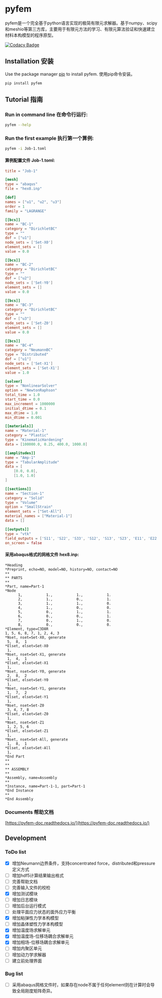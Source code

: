 # pyfem

pyfem是一个完全基于python语言实现的极简有限元求解器。基于numpy、scipy和meshio等第三方库，主要用于有限元方法的学习、有限元算法验证和快速建立材料本构模型的程序原型。


[![Codacy Badge](https://app.codacy.com/project/badge/Grade/ab5bca55d85d45d4aa4336ccae058316)](https://app.codacy.com/gh/sunwhale/pyfem/dashboard?utm_source=gh&utm_medium=referral&utm_content=&utm_campaign=Badge_grade)

## Installation 安装

Use the package manager [pip](https://pypi.org/project/pyfem/) to install pyfem. 使用pip命令安装。

```bash
pip install pyfem
```

## Tutorial 指南

### Run in command line 在命令行运行:

```bash
pyfem --help
```

### Run the first example 执行第一个算例:

```bash
pyfem -i Job-1.toml
```

#### 算例配置文件 Job-1.toml:

```toml
title = "Job-1"

[mesh]
type = "abaqus"
file = "hex8.inp"

[dof]
names = ["u1", "u2", "u3"]
order = 1
family = "LAGRANGE"

[[bcs]]
name = "BC-1"
category = "DirichletBC"
type = ""
dof = ["u1"]
node_sets = ['Set-X0']
element_sets = []
value = 0.0

[[bcs]]
name = "BC-2"
category = "DirichletBC"
type = ""
dof = ["u2"]
node_sets = ['Set-Y0']
element_sets = []
value = 0.0

[[bcs]]
name = "BC-3"
category = "DirichletBC"
type = ""
dof = ["u3"]
node_sets = ['Set-Z0']
element_sets = []
value = 0.0

[[bcs]]
name = "BC-4"
category = "NeumannBC"
type = "Distributed"
dof = ["u1"]
node_sets = ['Set-X1']
element_sets = ['Set-X1']
value = 1.0

[solver]
type = "NonlinearSolver"
option = "NewtonRaphson"
total_time = 1.0
start_time = 0.0
max_increment = 1000000
initial_dtime = 0.1
max_dtime = 1.0
min_dtime = 0.001

[[materials]]
name = "Material-1"
category = "Plastic"
type = "KinematicHardening"
data = [100000.0, 0.25, 400.0, 1000.0]

[[amplitudes]]
name = "Amp-1"
type = "TabularAmplitude"
data = [
    [0.0, 0.0],
    [1.0, 1.0]
]

[[sections]]
name = "Section-1"
category = "Solid"
type = "Volume"
option = "SmallStrain"
element_sets = ["Set-All"]
material_names = ["Material-1"]
data = []

[[outputs]]
type = "vtk"
field_outputs = ['S11', 'S22', 'S33', 'S12', 'S13', 'S23', 'E11', 'E22', 'E33', 'E12', 'E13', 'E23']
on_screen = false
```

#### 采用abaqus格式的网格文件 hex8.inp:

```abaqus
*Heading
*Preprint, echo=NO, model=NO, history=NO, contact=NO
**
** PARTS
**
*Part, name=Part-1
*Node
      1,           1.,           1.,           1.
      2,           1.,           0.,           1.
      3,           1.,           1.,           0.
      4,           1.,           0.,           0.
      5,           0.,           1.,           1.
      6,           0.,           0.,           1.
      7,           0.,           1.,           0.
      8,           0.,           0.,           0.
*Element, type=C3D8R
1, 5, 6, 8, 7, 1, 2, 4, 3
*Nset, nset=Set-X0, generate
 5,  8,  1
*Elset, elset=Set-X0
 1,
*Nset, nset=Set-X1, generate
 1,  4,  1
*Elset, elset=Set-X1
 1,
*Nset, nset=Set-Y0, generate
 2,  8,  2
*Elset, elset=Set-Y0
 1,
*Nset, nset=Set-Y1, generate
 1,  7,  2
*Elset, elset=Set-Y1
 1,
*Nset, nset=Set-Z0
 3, 4, 7, 8
*Elset, elset=Set-Z0
 1,
*Nset, nset=Set-Z1
 1, 2, 5, 6
*Elset, elset=Set-Z1
 1,
*Nset, nset=Set-All, generate
 1,  8,  1
*Elset, elset=Set-All
 1,
*End Part
**  
**
** ASSEMBLY
**
*Assembly, name=Assembly
**  
*Instance, name=Part-1-1, part=Part-1
*End Instance
**  
*End Assembly
```

### Documents 帮助文档
[https://pyfem-doc.readthedocs.io/](https://pyfem-doc.readthedocs.io/)

## Development

### ToDo list

- [x] 增加Neumann边界条件，支持concentrated force，distributed和pressure定义方式
- [ ] 增加hdf5计算结果输出格式
- [ ] 完善帮助文档
- [ ] 完善输入文件的校检
- [x] 增加测试模块
- [ ] 增加日志模块
- [ ] 增加后台运行模式
- [ ] 处理平面应力状态的面外应力平衡
- [x] 增加粘弹性力学本构模型
- [ ] 增加晶体塑性力学本构模型
- [x] 增加温度场求解单元
- [x] 增加温度场-位移场耦合求解单元
- [x] 增加相场-位移场耦合求解单元
- [ ] 增加内聚区单元
- [ ] 增加动力学求解器
- [ ] 建立前处理界面

### Bug list

- [ ] 采用abaqus网格文件时，如果存在node不属于任何element则在计算时会导致全局刚度矩阵奇异。
